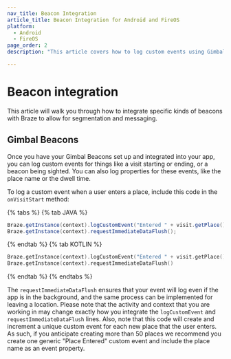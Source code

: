 ```yaml
---
nav_title: Beacon Integration
article_title: Beacon Integration for Android and FireOS
platform: 
  - Android
  - FireOS
page_order: 2
description: "This article covers how to log custom events using Gimbal Beacons for Android or FireOS."

---
```


# Beacon integration

This article will walk you through how to integrate specific kinds of beacons with Braze to allow for segmentation and messaging.

## Gimbal Beacons

Once you have your Gimbal Beacons set up and integrated into your app, you can log custom events for things like a visit starting or ending, or a beacon being sighted. You can also log properties for these events, like the place name or the dwell time.

To log a custom event when a user enters a place, include this code in the `onVisitStart` method:

{% tabs %}
{% tab JAVA %}

```java
Braze.getInstance(context).logCustomEvent("Entered " + visit.getPlace());
Braze.getInstance(context).requestImmediateDataFlush();
```

{% endtab %}
{% tab KOTLIN %}

```kotlin
Braze.getInstance(context).logCustomEvent("Entered " + visit.getPlace())
Braze.getInstance(context).requestImmediateDataFlush()
```

{% endtab %}
{% endtabs %}

The `requestImmediateDataFlush` ensures that your event will log even if the app is in the background, and the same process can be implemented for leaving a location. Please note that the activity and context that you are working in may change exactly how you integrate the `logCustomEvent` and `requestImmediateDataFlush` lines. Also, note that this code will create and increment a unique custom event for each new place that the user enters. As such, if you anticipate creating more than 50 places we recommend you create one generic "Place Entered" custom event and include the place name as an event property.
